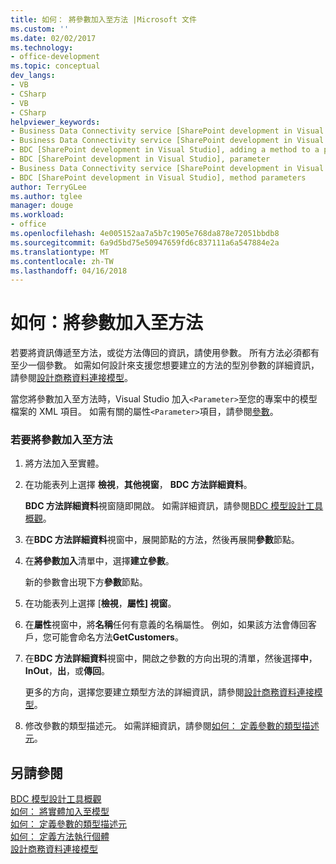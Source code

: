 ```yaml
---
title: 如何： 將參數加入至方法 |Microsoft 文件
ms.custom: ''
ms.date: 02/02/2017
ms.technology:
- office-development
ms.topic: conceptual
dev_langs:
- VB
- CSharp
- VB
- CSharp
helpviewer_keywords:
- Business Data Connectivity service [SharePoint development in Visual Studio], adding a method to a parameter
- Business Data Connectivity service [SharePoint development in Visual Studio], parameter
- BDC [SharePoint development in Visual Studio], adding a method to a parameter
- BDC [SharePoint development in Visual Studio], parameter
- Business Data Connectivity service [SharePoint development in Visual Studio], method parameters
- BDC [SharePoint development in Visual Studio], method parameters
author: TerryGLee
ms.author: tglee
manager: douge
ms.workload:
- office
ms.openlocfilehash: 4e005152aa7a5b7c1905e768da878e72051bbdb8
ms.sourcegitcommit: 6a9d5bd75e50947659fd6c837111a6a547884e2a
ms.translationtype: MT
ms.contentlocale: zh-TW
ms.lasthandoff: 04/16/2018
---
```

# <a name="how-to-add-a-parameter-to-a-method"></a>如何：將參數加入至方法
  若要將資訊傳遞至方法，或從方法傳回的資訊，請使用參數。 所有方法必須都有至少一個參數。 如需如何設計來支援您想要建立的方法的型別參數的詳細資訊，請參閱[設計商務資料連接模型](../sharepoint/designing-a-business-data-connectivity-model.md)。  
  
 當您將參數加入至方法時，Visual Studio 加入`<Parameter>`至您的專案中的模型檔案的 XML 項目。 如需有關的屬性`<Parameter>`項目，請參閱[參數](http://go.microsoft.com/fwlink/?LinkId=169284)。  
  
### <a name="to-add-a-parameter-to-a-method"></a>若要將參數加入至方法  
  
1.  將方法加入至實體。  
  
2.  在功能表列上選擇 **檢視**，**其他視窗**， **BDC 方法詳細資料**。  
  
     **BDC 方法詳細資料**視窗隨即開啟。 如需詳細資訊，請參閱[BDC 模型設計工具概觀](../sharepoint/bdc-model-design-tools-overview.md)。  
  
3.  在**BDC 方法詳細資料**視窗中，展開節點的方法，然後再展開**參數**節點。  
  
4.  在**將參數加入**清單中，選擇**建立參數**。  
  
     新的參數會出現下方**參數**節點。  
  
5.  在功能表列上選擇 [**檢視**，**屬性] 視窗**。  
  
6.  在**屬性**視窗中，將**名稱**任何有意義的名稱屬性。 例如，如果該方法會傳回客戶，您可能會命名方法**GetCustomers**。  
  
7.  在**BDC 方法詳細資料**視窗中，開啟之參數的方向出現的清單，然後選擇**中**， **InOut**，**出**，或**傳回**。  
  
     更多的方向，選擇您要建立類型方法的詳細資訊，請參閱[設計商務資料連接模型](../sharepoint/designing-a-business-data-connectivity-model.md)。  
  
8.  修改參數的類型描述元。 如需詳細資訊，請參閱[如何： 定義參數的類型描述元](../sharepoint/how-to-define-the-type-descriptor-of-a-parameter.md)。  
  
## <a name="see-also"></a>另請參閱  
 [BDC 模型設計工具概觀](../sharepoint/bdc-model-design-tools-overview.md)   
 [如何： 將實體加入至模型](../sharepoint/how-to-add-an-entity-to-a-model.md)   
 [如何： 定義參數的類型描述元](../sharepoint/how-to-define-the-type-descriptor-of-a-parameter.md)   
 [如何： 定義方法執行個體](../sharepoint/how-to-define-a-method-instance.md)   
 [設計商務資料連接模型](../sharepoint/designing-a-business-data-connectivity-model.md)  
  
  